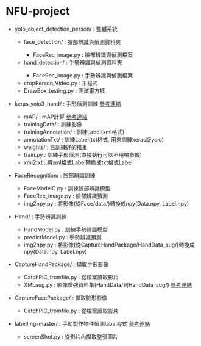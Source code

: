# NFU-project

<ul>
  <li>yolo_object_detection_person/ : 整體系統</li>
  <ul>
    <li>face_detection/ : 臉部辨識與偵測資料夾</li>
    <ul>
      <li>FaceRec_image.py : 臉部辨識與偵測檔案</li>
    </ul>
    <li>hand_detection/ : 手勢辨識與偵測資料夾</li>
    <ul>
      <li>FaceRec_image.py : 手勢辨識與偵測檔案</li>
    </ul>
    <li>cropPerson_Video.py : 主程式</li>
    <li>DrawBox_testing.py : 測試畫方框</li>
  </ul>
  <p></p>
  <li>keras_yolo3_hand/ : 手形偵測訓練 <a href="https://github.com/qqwweee/keras-yolo3">參考連結</a></li>
  <ul>
    <li>mAP/ : mAP計算 <a href="https://github.com/Cartucho/mAP">參考連結</a></li>
    <li>trainingData/ : 訓練影像</li>
    <li>trainingAnnotation/ : 訓練Label(xml格式)</li>
    <li>annotationTxt/ : 訓練Label(txt格式, 用來訓練keras版yolo)</li>
    <li>weights/ : 已訓練好的權重</li>
    <li>train.py : 訓練手形偵測(直接執行可以不用帶參數)</li>
    <li>xml2txt : 將xml格式Label轉換成txt格式Label</li>
  </ul>
  <p></p>
  <li>FaceRecognition/ : 臉部辨識訓練</li>
  <ul>
    <li>FaceModelC.py : 訓練臉部辨識模型</li>
    <li>FaceRec_image.py : 臉部辨識預測</li>
    <li>img2npy.py : 將影像(從Face/data/)轉換成npy(Data.npy, Label.npy)</li>
  </ul>
  <p></p>
  <li>Hand/ : 手勢辨識訓練</li>
  <ul>
    <li>HandModel.py : 訓練手勢辨識模型</li>
    <li>predictModel.py : 手勢辨識預測</li>
    <li>img2npy.py : 將影像(從CaptureHandPackage/HandData_aug/)轉換成npy(Data.npy, Label.npy)</li>
  </ul>
  <p></p>
  <li>CaptureHandPackage/ : 擷取手形影像</li>
  <ul>
    <li>CatchPIC_fromfile.py : 從檔案讀取影片</li>
    <li>XMLaug.py : 影像增強資料集(HandData/到HandData_aug/) <a href="https://github.com/aleju/imgaug">參考連結</a></li>
  </ul>
  <p></p>
  <li>CaptureFacePackage/ : 擷取臉形影像</li>
  <ul>
    <li>CatchPIC_fromfile.py : 從檔案讀取影片</li>
  </ul>
  <p></p>
  <li>labelImg-master/ : 手動製作物件偵測labal程式 <a href="https://github.com/tzutalin/labelImg">參考連結</a></li>
  <ul>
    <li>screenShot.py : 從影片內擷取整張圖片</li>
  </ul>
</ul>






